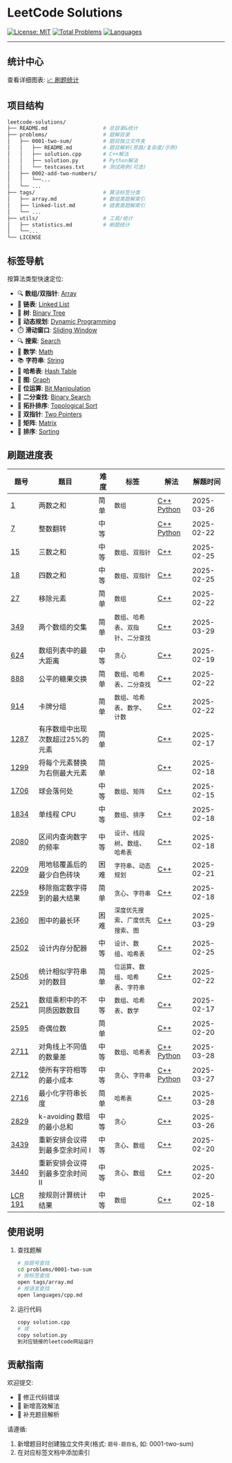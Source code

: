 # LeetCode Solutions

[![License: MIT](https://img.shields.io/badge/License-MIT-green.svg)](https://opensource.org/licenses/MIT?) [![Total Problems](https://img.shields.io/badge/Total%20Solved-28-orange)](https://github.com/imReese/leetcode-solutions/tree/main/problems/) [![Languages](https://img.shields.io/badge/Languages-C++%20%7C%20Python-blue)](https://github.com/imReese/leetcode-solutions/tree/main/languages/)

---

## 统计中心

查看详细图表: [📈 刷题统计](./utils/statistics.md)

## 项目结构

```bash
leetcode-solutions/
├── README.md                  # 总目录&统计
├── problems/                  # 题解目录
│   ├── 0001-two-sum/          # 题目独立文件夹
│   │   ├── README.md          # 题目解析(思路/复杂度/示例)
│   │   ├── solution.cpp       # C++解法
│   │   ├── solution.py        # Python解法
│   │   └── testcases.txt      # 测试用例(可选)
│   ├── 0002-add-two-numbers/
│   │   └──...
│   └── ...   
├── tags/                      # 算法标签分类
│   ├── array.md               # 数组类题解索引
│   ├── linked-list.md         # 链表类题解索引
│   └── ...
├── utils/                     # 工具/统计
│   ├── statistics.md          # 刷题统计
│   └──...
└── LICENSE
```

## 标签导航

按算法类型快速定位:

- 🔍 **数组/双指针**: [Array](./tags/array.md)
- 🔗 **链表**: [Linked List](./tags/linked-list.md)
- 🌲 **树**: [Binary Tree](./tags/binary-tree.md)
- 🧮 **动态规划**: [Dynamic Programming](./tags/dp.md)
- ⏱️ **滑动窗口**: [Sliding Window](./tags/sliding-window.md)
- 🔍 **搜索**: [Search](./tags/search.md)
- 🧮 **数学**: [Math](./tags/math.md)
- 📚 **字符串**: [String](./tags/string.md)
- 🧩 **哈希表**: [Hash Table](./tags/hash-table.md)
- 🧩 **图**: [Graph](./tags/graph.md)
- 🧩 **位运算**: [Bit Manipulation](./tags/bit-manipulation.md)
- 🧩 **二分查找**: [Binary Search](./tags/binary-search.md)
- 🧩 **拓扑排序**: [Topological Sort](./tags/topological-sort.md)
- 🧩 **双指针**: [Two Pointers](./tags/two-pointers.md)
- 🧩 **矩阵**: [Matrix](./tags/matrix.md)
- 🧩 **排序**: [Sorting](./tags/sorting.md)

## 刷题进度表

| 题号 | 题目 | 难度 | 标签 | 解法 | 解题时间 |
| ----- | ----- | ----- | ----- | ----- | ----- |
| [1](https://leetcode.cn/problems/two-sum/) | 两数之和 | 简单 | `数组` | [C++](https://github.com/imReese/leetcode-solutions/tree/main/problems/two-sum/solution.cpp) [Python](https://github.com/imReese/leetcode-solutions/tree/main/problems/two-sum/solution.py) | 2025-03-26 |
| [7](https://leetcode.cn/problems/reverse-integer/) | 整数翻转 | 中等 |  | [C++](https://github.com/imReese/leetcode-solutions/tree/main/problems/reverse-integer/solution.cpp) [Python](https://github.com/imReese/leetcode-solutions/tree/main/problems/reverse-integer/solution.py) | 2025-02-22 |
| [15](https://leetcode.cn/problems/3sum/) | 三数之和 | 中等 | `数组`、`双指针` | [C++](https://github.com/imReese/leetcode-solutions/tree/main/problems/3sum/solution.cpp) | 2025-02-25 |
| [18](https://leetcode.cn/problems/4sum/) | 四数之和 | 中等 | `数组`、`双指针` | [C++](https://github.com/imReese/leetcode-solutions/tree/main/problems/4sum/solution.cpp) | 2025-02-25 |
| [27](https://leetcode.cn/problems/remove-element/) | 移除元素 | 简单 | `数组` | [C++](https://github.com/imReese/leetcode-solutions/tree/main/problems/remove-element/solution.cpp) | 2025-02-22 |
| [349](https://leetcode.cn/problems/intersection-of-two-arrays/) | 两个数组的交集 | 简单 | `数组`、`哈希表`、`双指针`、`二分查找` | [C++](https://github.com/imReese/leetcode-solutions/tree/main/problems/intersection-of-two-arrays/solution.cpp) | 2025-03-29 |
| [624](https://leetcode.cn/problems/maximum-distance-in-arrays/) | 数组列表中的最大距离 | 中等 | `贪心` | [C++](https://github.com/imReese/leetcode-solutions/tree/main/problems/maximum-distance-in-arrays/solution.cpp) | 2025-02-19 |
| [888](https://leetcode.cn/problems/fair-candy-swap/) | 公平的糖果交换 | 简单 | `数组`、`哈希表`、`二分查找` | [C++](https://github.com/imReese/leetcode-solutions/tree/main/problems/fair-candy-swap/solution.cpp) | 2025-02-22 |
| [914](https://leetcode.cn/problems/x-of-a-kind-in-a-deck-of-cards/) | 卡牌分组 | 简单 | `数组`、`哈希表`、`数学`、`计数` | [C++](https://github.com/imReese/leetcode-solutions/tree/main/problems/x-of-a-kind-in-a-deck-of-cards/solution.cpp) | 2025-02-22 |
| [1287](https://leetcode.cn/problems/element-appearing-more-than-25-in-sorted-array/) | 有序数组中出现次数超过25%的元素 | 简单 |  | [C++](https://github.com/imReese/leetcode-solutions/tree/main/problems/element-appearing-more-than-25-in-sorted-array/solution.cpp) | 2025-02-17 |
| [1299](https://leetcode.cn/problems/replace-elements-with-greatest-element-on-right-side/) | 将每个元素替换为右侧最大元素 | 简单 |  | [C++](https://github.com/imReese/leetcode-solutions/tree/main/problems/replace-elements-with-greatest-element-on-right-side/solution.cpp) | 2025-02-18 |
| [1706](https://leetcode.cn/problems/where-will-the-ball-fall/) | 球会落何处 | 中等 | `数组`、`矩阵` | [C++](https://github.com/imReese/leetcode-solutions/tree/main/problems/where-will-the-ball-fall/solution.cpp) | 2025-02-15 |
| [1834](https://leetcode-cn.com/problems/single-threaded-cpu/) | 单线程 CPU | 中等 | `数组`、`排序` | [C++](https://github.com/imReese/leetcode-solutions/tree/main/problems/single-threaded-cpu/solution.cpp) | 2025-02-18 |
| [2080](https://www.leetcode.cn/problems/range-frequency-queries/) | 区间内查询数字的频率 | 中等 | `设计`、`线段树`、`数组`、`哈希表` | [C++](https://github.com/imReese/leetcode-solutions/tree/main/problems/range-frequency-queries/solution.cpp) | 2025-02-18 |
| [2209](https://leetcode.cn/problems/minimum-white-tiles-after-covering-with-carpets/) | 用地毯覆盖后的最少白色砖块 | 困难 | `字符串`、`动态规划` | [C++](https://github.com/imReese/leetcode-solutions/tree/main/problems/minimum-white-tiles-after-covering-with-carpets/solution.cpp) | 2025-02-21 |
| [2259](https://leetcode-cn.com/problems/remove-digit-from-number-to-maximize-result/) | 移除指定数字得到的最大结果 | 简单 | `贪心`、`字符串` | [C++](https://github.com/imReese/leetcode-solutions/tree/main/problems/remove-digit-from-number-to-maximize-result/solution.cpp) | 2025-02-18 |
| [2360](https://leetcode.cn/problems/longest-cycle-in-a-graph/) | 图中的最长环 | 困难 | `深度优先搜索`、`广度优先搜索`、`图` | [C++](https://github.com/imReese/leetcode-solutions/tree/main/problems/longest-cycle-in-a-graph/solution.cpp) | 2025-03-29 |
| [2502](https://leetcode.cn/problems/design-memory-allocator/description/) | 设计内存分配器 | 中等 | `设计`、`数组`、`哈希表` | [C++](https://github.com/imReese/leetcode-solutions/tree/main/problems/description/solution.cpp) | 2025-02-25 |
| [2506](https://leetcode.cn/problems/count-pairs-of-similar-strings/) | 统计相似字符串对的数目 | 简单 | `位运算`、`数组`、`哈希表`、`字符串` | [C++](https://github.com/imReese/leetcode-solutions/tree/main/problems/count-pairs-of-similar-strings/solution.cpp) | 2025-02-22 |
| [2521](https://leetcode-cn.com/problems/distinct-prime-factors-of-product-of-array/) | 数组乘积中的不同质因数数目 | 中等 | `数组`、`哈希表`、`数学` | [C++](https://github.com/imReese/leetcode-solutions/tree/main/problems/distinct-prime-factors-of-product-of-array/solution.cpp) | 2025-02-17 |
| [2595](https://leetcode.cn/problems/number-of-even-and-odd-bits/) | 奇偶位数 | 简单 |  | [C++](https://github.com/imReese/leetcode-solutions/tree/main/problems/number-of-even-and-odd-bits/solution.cpp) | 2025-02-20 |
| [2711](https://leetcode.cn/problems/difference-of-number-of-distinct-values-on-diagonals/) | 对角线上不同值的数量差 | 中等 | `数组`、`哈希表` | [C++](https://github.com/imReese/leetcode-solutions/tree/main/problems/difference-of-number-of-distinct-values-on-diagonals/solution.cpp) [Python](https://github.com/imReese/leetcode-solutions/tree/main/problems/difference-of-number-of-distinct-values-on-diagonals/solution.py) | 2025-03-28 |
| [2712](https://leetcode.cn/problems/minimum-cost-to-make-all-characters-equal/) | 使所有字符相等的最小成本 | 中等 | `贪心`、`字符串` | [C++](https://github.com/imReese/leetcode-solutions/tree/main/problems/minimum-cost-to-make-all-characters-equal/solution.cpp) [Python](https://github.com/imReese/leetcode-solutions/tree/main/problems/minimum-cost-to-make-all-characters-equal/solution.py) | 2025-03-27 |
| [2716](https://leetcode.cn/problems/minimize-string-length/) | 最小化字符串长度 | 简单 | `哈希表` | [C++](https://github.com/imReese/leetcode-solutions/tree/main/problems/minimize-string-length/solution.cpp) | 2025-03-28 |
| [2829](https://leetcode.cn/problems/determine-the-minimum-sum-of-a-k-avoiding-array/) | k-avoiding 数组的最小总和 | 中等 | `贪心` | [C++](https://github.com/imReese/leetcode-solutions/tree/main/problems/determine-the-minimum-sum-of-a-k-avoiding-array/solution.cpp) | 2025-03-26 |
| [3439](https://leetcode.cn/problems/reschedule-meetings-for-maximum-free-time-i/) | 重新安排会议得到最多空余时间 I | 中等 | `贪心`、`数组` | [C++](https://github.com/imReese/leetcode-solutions/tree/main/problems/reschedule-meetings-for-maximum-free-time-i/solution.cpp) | 2025-02-20 |
| [3440](https://leetcode.cn/problems/reschedule-meetings-for-maximum-free-time-ii/) | 重新安排会议得到最多空余时间 II | 中等 | `贪心`、`数组` | [C++](https://github.com/imReese/leetcode-solutions/tree/main/problems/reschedule-meetings-for-maximum-free-time-ii/solution.cpp) | 2025-02-20 |
| [LCR 191](https://leetcode.cn/problems/gou-jian-cheng-ji-shu-zu-lcof/) | 按规则计算统计结果 | 中等 | `数组` | [C++](https://github.com/imReese/leetcode-solutions/tree/main/problems/gou-jian-cheng-ji-shu-zu-lcof/solution.cpp) | 2025-02-18 |

## 使用说明

1. 查找题解

    ```bash
    # 按题号查找
    cd problems/0001-two-sum
    # 按标签查找
    open tags/array.md
    # 按语言查找
    open languages/cpp.md
    ```

2. 运行代码

    ```bash
    copy solution.cpp
    # 或
    copy solution.py
    到对应链接的leetcode网站运行
    ```

## 贡献指南

欢迎提交:

- 🐛 修正代码错误
- 🚀 新增高效解法
- 📝 补充题目解析

请遵循:

1. 新增题目时创建独立文件夹(格式: `题号-题目名`, 如: 0001-two-sum)
2. 在对应标签文档中添加索引
